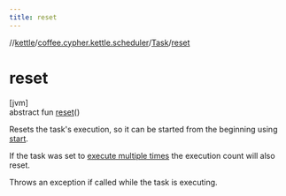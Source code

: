 ```yaml
---
title: reset
---
```

//[kettle](../../../index.html)/[coffee.cypher.kettle.scheduler](../index.html)/[Task](index.html)/[reset](reset.html)



# reset



[jvm]\
abstract fun [reset](reset.html)()



Resets the task's execution, so it can be started from the beginning using [start](start.html).



If the task was set to [execute multiple times](../-execution-configuration/-companion/repeat.html) the execution count will also reset.



Throws an exception if called while the task is executing.




